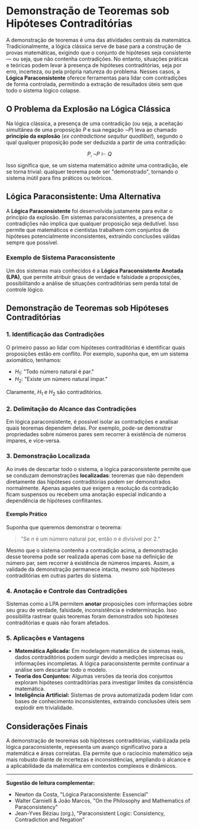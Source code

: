 # Demonstração de Teoremas sob Hipóteses Contraditórias

A demonstração de teoremas é uma das atividades centrais da matemática. Tradicionalmente, a lógica clássica serve de base para a construção de provas matemáticas, exigindo que o conjunto de hipóteses seja consistente — ou seja, que não contenha contradições. No entanto, situações práticas e teóricas podem levar à presença de hipóteses contraditórias, seja por erro, incerteza, ou pela própria natureza do problema. Nesses casos, a **Lógica Paraconsistente** oferece ferramentas para lidar com contradições de forma controlada, permitindo a extração de resultados úteis sem que todo o sistema lógico colapse.

## O Problema da Explosão na Lógica Clássica

Na lógica clássica, a presença de uma contradição (ou seja, a aceitação simultânea de uma proposição $P$ e sua negação $\neg P$) leva ao chamado **princípio da explosão** (*ex contradictione sequitur quodlibet*), segundo o qual qualquer proposição pode ser deduzida a partir de uma contradição:

$$
P, \neg P \vdash Q
$$

Isso significa que, se um sistema matemático admite uma contradição, ele se torna trivial: qualquer teorema pode ser "demonstrado", tornando o sistema inútil para fins práticos ou teóricos.

## Lógica Paraconsistente: Uma Alternativa

A **Lógica Paraconsistente** foi desenvolvida justamente para evitar o princípio da explosão. Em sistemas paraconsistentes, a presença de contradições não implica que qualquer proposição seja dedutível. Isso permite que matemáticos e cientistas trabalhem com conjuntos de hipóteses potencialmente inconsistentes, extraindo conclusões válidas sempre que possível.

### Exemplo de Sistema Paraconsistente

Um dos sistemas mais conhecidos é a **Lógica Paraconsistente Anotada (LPA)**, que permite atribuir graus de verdade e falsidade a proposições, possibilitando a análise de situações contraditórias sem perda total de controle lógico.

## Demonstração de Teoremas sob Hipóteses Contraditórias

### 1. Identificação das Contradições

O primeiro passo ao lidar com hipóteses contraditórias é identificar quais proposições estão em conflito. Por exemplo, suponha que, em um sistema axiomático, tenhamos:

- $H_1$: "Todo número natural é par."
- $H_2$: "Existe um número natural ímpar."

Claramente, $H_1$ e $H_2$ são contraditórios.

### 2. Delimitação do Alcance das Contradições

Em lógica paraconsistente, é possível isolar as contradições e analisar quais teoremas dependem delas. Por exemplo, pode-se demonstrar propriedades sobre números pares sem recorrer à existência de números ímpares, e vice-versa.

### 3. Demonstração Localizada

Ao invés de descartar todo o sistema, a lógica paraconsistente permite que se conduzam demonstrações **localizadas**: teoremas que não dependem diretamente das hipóteses contraditórias podem ser demonstrados normalmente. Apenas aqueles que exigem a resolução da contradição ficam suspensos ou recebem uma anotação especial indicando a dependência de hipóteses conflitantes.

#### Exemplo Prático

Suponha que queremos demonstrar o teorema:

> "Se $n$ é um número natural par, então $n$ é divisível por 2."

Mesmo que o sistema contenha a contradição acima, a demonstração desse teorema pode ser realizada apenas com base na definição de número par, sem recorrer à existência de números ímpares. Assim, a validade da demonstração permanece intacta, mesmo sob hipóteses contraditórias em outras partes do sistema.

### 4. Anotação e Controle das Contradições

Sistemas como a LPA permitem **anotar** proposições com informações sobre seu grau de verdade, falsidade, inconsistência e indeterminação. Isso possibilita rastrear quais teoremas foram demonstrados sob hipóteses contraditórias e quais não foram afetados.

### 5. Aplicações e Vantagens

- **Matemática Aplicada:** Em modelagem matemática de sistemas reais, dados contraditórios podem surgir devido a medições imprecisas ou informações incompletas. A lógica paraconsistente permite continuar a análise sem descartar todo o modelo.
- **Teoria dos Conjuntos:** Algumas versões da teoria dos conjuntos exploram hipóteses contraditórias para investigar limites da consistência matemática.
- **Inteligência Artificial:** Sistemas de prova automatizada podem lidar com bases de conhecimento inconsistentes, extraindo conclusões úteis sem explodir em trivialidade.

## Considerações Finais

A demonstração de teoremas sob hipóteses contraditórias, viabilizada pela lógica paraconsistente, representa um avanço significativo para a matemática e áreas correlatas. Ela permite que o raciocínio matemático seja mais robusto diante de incertezas e inconsistências, ampliando o alcance e a aplicabilidade da matemática em contextos complexos e dinâmicos.

---

**Sugestão de leitura complementar:**
- Newton da Costa, "Lógica Paraconsistente: Essencial"
- Walter Carnielli & João Marcos, "On the Philosophy and Mathematics of Paraconsistency"
- Jean-Yves Béziau (org.), "Paraconsistent Logic: Consistency, Contradiction and Negation"